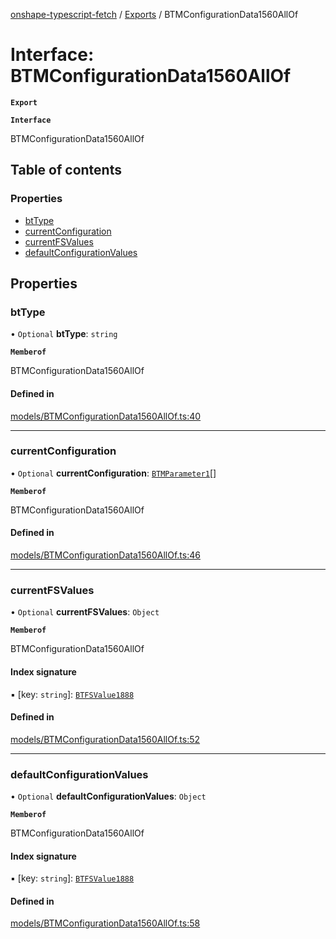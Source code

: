 [onshape-typescript-fetch](../README.md) / [Exports](../modules.md) / BTMConfigurationData1560AllOf

# Interface: BTMConfigurationData1560AllOf

**`Export`**

**`Interface`**

BTMConfigurationData1560AllOf

## Table of contents

### Properties

- [btType](BTMConfigurationData1560AllOf.md#bttype)
- [currentConfiguration](BTMConfigurationData1560AllOf.md#currentconfiguration)
- [currentFSValues](BTMConfigurationData1560AllOf.md#currentfsvalues)
- [defaultConfigurationValues](BTMConfigurationData1560AllOf.md#defaultconfigurationvalues)

## Properties

### btType

• `Optional` **btType**: `string`

**`Memberof`**

BTMConfigurationData1560AllOf

#### Defined in

[models/BTMConfigurationData1560AllOf.ts:40](https://github.com/toebes/onshape-typescript-fetch/blob/3e11ae1/models/BTMConfigurationData1560AllOf.ts#L40)

___

### currentConfiguration

• `Optional` **currentConfiguration**: [`BTMParameter1`](BTMParameter1.md)[]

**`Memberof`**

BTMConfigurationData1560AllOf

#### Defined in

[models/BTMConfigurationData1560AllOf.ts:46](https://github.com/toebes/onshape-typescript-fetch/blob/3e11ae1/models/BTMConfigurationData1560AllOf.ts#L46)

___

### currentFSValues

• `Optional` **currentFSValues**: `Object`

**`Memberof`**

BTMConfigurationData1560AllOf

#### Index signature

▪ [key: `string`]: [`BTFSValue1888`](BTFSValue1888.md)

#### Defined in

[models/BTMConfigurationData1560AllOf.ts:52](https://github.com/toebes/onshape-typescript-fetch/blob/3e11ae1/models/BTMConfigurationData1560AllOf.ts#L52)

___

### defaultConfigurationValues

• `Optional` **defaultConfigurationValues**: `Object`

**`Memberof`**

BTMConfigurationData1560AllOf

#### Index signature

▪ [key: `string`]: [`BTFSValue1888`](BTFSValue1888.md)

#### Defined in

[models/BTMConfigurationData1560AllOf.ts:58](https://github.com/toebes/onshape-typescript-fetch/blob/3e11ae1/models/BTMConfigurationData1560AllOf.ts#L58)
